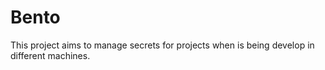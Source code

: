 # Bento

This project aims to manage secrets for projects when is being develop in different machines.
